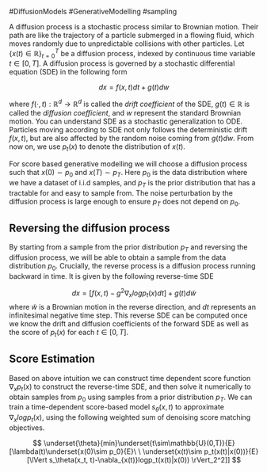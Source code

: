 #DiffusionModels #GenerativeModelling #sampling

A diffusion process is a stochastic process similar to Brownian motion. Their path are like the trajectory of a particle submerged in a flowing fluid, which moves randomly due to unpredictable collisions with other particles. Let $\{x(t)\in\mathbb{R}\}_{t=0}^T$ be a diffusion process, indexed by continuous time variable $t\in[0,T]$. A diffusion process is governed by a stochastic differential equation (SDE) in the following form

$$dx = f(x,t)dt+ g(t)dw$$

where $f(\cdot, t):\mathbb{R}^d\rightarrow\mathbb{R}^d$ is called the _drift coefficient_ of the SDE, $g(t)\in\mathbb{R}$  is called the _diffusion coefficient_, and $w$ represent the standard Brownian motion. You can understand SDE as a stochastic generalization to ODE. Particles moving according to SDE not only follows the deterministic drift $f(x,t)$, but are also affected by the random noise coming from $g(t)dw$. From now on, we use $p_t(x)$ to denote the distribution of $x(t)$.

For score based generative modelling we will choose a diffusion process such that $x(0)\sim p_0$ and $x(T) \sim p_T$. Here $p_0$ is the data distribution where we have a dataset of i.i.d samples, and $p_T$ is the prior distribution that has a tractable for and easy to sample from. The noise perturbation by the diffusion process is large enough to ensure $p_T$ does not depend on $p_0$.

## Reversing the diffusion process

By starting from a sample from the prior distribution $p_T$ and reversing the diffusion process, we will be able to obtain a sample from the data distribution $p_0$. Crucially, the reverse process is a diffusion process running backward in time. It is given by the following reverse-time SDE

$$
dx = [f(x,t)-g^2\nabla_xlogp_t(x)dt] + g(t)d\tilde{w}
$$
where $\tilde{w}$ is a Brownian motion in the reverse direction, and $dt$ represents an infinitesimal negative time step. This reverse SDE can be computed once we know the drift and diffusion coefficients of the forward SDE as well as the score of $p_t(x)$  for each $t\in[0,T]$.

## Score Estimation

Based on above intuition we can construct time dependent score function $\nabla_xp_t(x)$ to construct the reverse-time SDE, and then solve it numerically to obtain samples from $p_0$ using samples from a prior distribution $p_T$. We can train a time-dependent score-based model $s_\theta(x,t)$  to approximate $\nabla_xlogp_t(x)$, using the following weighted sum of denoising score matching objectives.

$$
\underset{\theta}{min}\underset{t\sim\mathbb{U}(0,T)}{E}[\lambda(t)\underset{x(0)\sim p_0}{E}\ \ \underset{x(t)\sim p_t(x(t)|x(0))}{E}[\lVert s_\theta(x_t, t)-\nabla_{x(t)}logp_t(x(t)|x(0)) \rVert_2^2]]
$$
